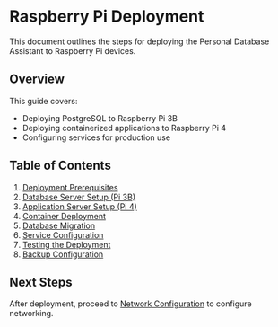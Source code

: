 # Raspberry Pi Deployment

This document outlines the steps for deploying the Personal Database Assistant to Raspberry Pi devices.

## Overview

This guide covers:
- Deploying PostgreSQL to Raspberry Pi 3B
- Deploying containerized applications to Raspberry Pi 4
- Configuring services for production use

## Table of Contents

1. [Deployment Prerequisites](#1-deployment-prerequisites)
2. [Database Server Setup (Pi 3B)](#2-database-server-setup-pi-3b)
3. [Application Server Setup (Pi 4)](#3-application-server-setup-pi-4)
4. [Container Deployment](#4-container-deployment)
5. [Database Migration](#5-database-migration)
6. [Service Configuration](#6-service-configuration)
7. [Testing the Deployment](#7-testing-the-deployment)
8. [Backup Configuration](#8-backup-configuration)

## Next Steps

After deployment, proceed to [Network Configuration](./11_network_configuration.md) to configure networking. 